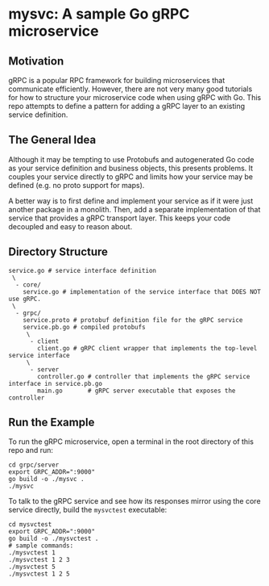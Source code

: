 # mysvc: A sample Go gRPC microservice

## Motivation
gRPC is a popular RPC framework for building microservices that communicate efficiently. However, there are not very many good tutorials for how to structure your microservice code when using gRPC with Go. This repo attempts to define a pattern for adding a gRPC layer to an existing service definition. 

## The General Idea
Although it may be tempting to use Protobufs and autogenerated Go code as your service definition and business objects, this presents problems. It couples your service directly to gRPC and limits how your service may be defined (e.g. no proto support for maps).

A better way is to first define and implement your service as if it were just another package in a monolith. Then, add a separate implementation of that service that provides a gRPC transport layer. This keeps your code decoupled and easy to reason about.

## Directory Structure
```
service.go # service interface definition
 \
  - core/
    service.go # implementation of the service interface that DOES NOT use gRPC.
 \
  - grpc/
    service.proto # protobuf definition file for the gRPC service
    service.pb.go # compiled protobufs
     \
      - client
        client.go # gRPC client wrapper that implements the top-level service interface
     \  
      - server
        controller.go # controller that implements the gRPC service interface in service.pb.go
        main.go       # gRPC server executable that exposes the controller
```

## Run the Example
To run the gRPC microservice, open a terminal in the root directory of this repo and run:
```
cd grpc/server
export GRPC_ADDR=":9000"
go build -o ./mysvc .
./mysvc
```

To talk to the gRPC service and see how its responses mirror using the core service directly, build the `mysvctest` executable:
```
cd mysvctest
export GRPC_ADDR=":9000"
go build -o ./mysvctest .
# sample commands:
./mysvctest 1
./mysvctest 1 2 3
./mysvctest 5
./mysvctest 1 2 5
```


